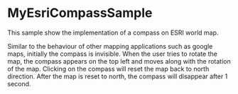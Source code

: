 MyEsriCompassSample
===================



This sample show the implementation of a compass on ESRI world map.

Similar to the behaviour of other mapping applications such as google maps, initially the compass is invisible.
When the user tries to rotate the map, the compass appears on the top left and moves along with the rotation of the map.
Clicking on the compass will reset the map back to north direction.
After the map is reset to north, the compass will disappear after 1 second.
